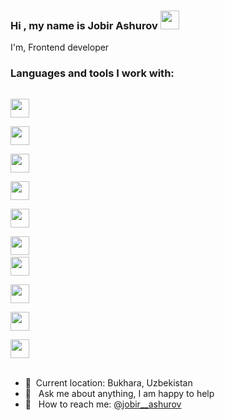 ### Hi , my name  is  Jobir  Ashurov <img src="https://media0.giphy.com/media/w1OBpBd7kJqHrJnJ13/giphy.gif?cid=ecf05e47zc0jyo7jlnf7tb2oif0sytwgf6iy1ez45tj6qkx4&rid=giphy.gif&ct=s" width="30" height="30" ><br>
I'm, Frontend developer <br>

### Languages and  tools I work  with:
<code> <img src="https://upload.wikimedia.org/wikipedia/commons/thumb/6/61/HTML5_logo_and_wordmark.svg/512px-HTML5_logo_and_wordmark.svg.png?20170517184425" width="30" > </code>
<code> <img src="https://cdn.freebiesupply.com/logos/large/2x/css3-logo-png-transparent.png" width="30" > </code>
<code> <img src="https://upload.wikimedia.org/wikipedia/commons/thumb/9/96/Sass_Logo_Color.svg/2560px-Sass_Logo_Color.svg.png" width="30" > </code>
<code> <img src="https://upload.wikimedia.org/wikipedia/commons/thumb/b/b2/Bootstrap_logo.svg/1280px-Bootstrap_logo.svg.png" width="30" > </code>
<code> <img src="https://getlogovector.com/wp-content/uploads/2021/01/tailwind-css-logo-vector.png" width="30" > </code>
<code> <img src="https://upload.wikimedia.org/wikipedia/commons/6/6a/JavaScript-logo.png" width="30" ></code>
<code> <img src="https://upload.wikimedia.org/wikipedia/commons/thumb/a/a7/React-icon.svg/2300px-React-icon.svg.png" width="30" > </code>
<code> <img src="https://upload.wikimedia.org/wikipedia/commons/4/49/Redux.png" width="30" > </code>
<code> <img src="https://upload.wikimedia.org/wikipedia/commons/thumb/4/4c/Typescript_logo_2020.svg/2048px-Typescript_logo_2020.svg.png" width="30" > </code>
<code> <img src="https://logowik.com/content/uploads/images/nextjs7685.logowik.com.webp" width="30" > </code>
<br>
- 📍&nbsp; Current location: Bukhara, Uzbekistan
- 📄 &nbsp; Ask me about anything, I am  happy to help
- 📄 &nbsp; How to reach me: [@jobir__ashurov](https://www.instagram.com/jobir__ashurov/)

